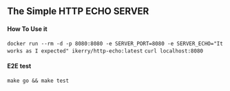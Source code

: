 ## The Simple HTTP ECHO SERVER

#### How To Use it

  `docker run --rm -d -p 8080:8080 -e SERVER_PORT=8080 -e SERVER_ECHO="It works as I expected" ikerry/http-echo:latest`
  `curl localhost:8080`


#### E2E test
  `make go && make test`
